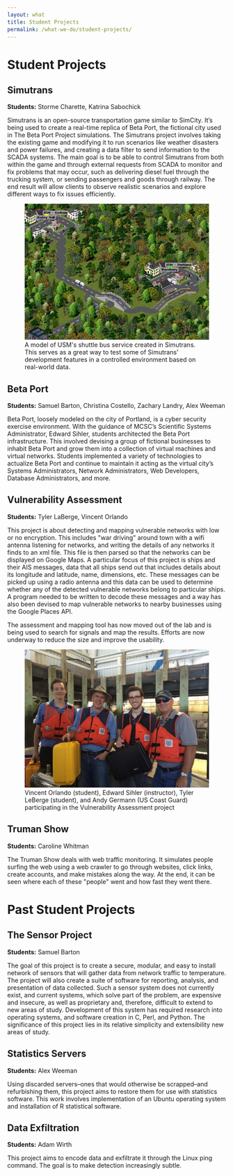 ```yaml
---
layout: what
title: Student Projects
permalink: /what-we-do/student-projects/
---
```

<h1>Student Projects</h1>

<h2>Simutrans</h2>

<p><strong>Students:</strong> Storme Charette, Katrina Sabochick</p>

<p>Simutrans is an open-source transportation game similar to SimCity. It’s being used to create a real-time replica of Beta Port, the fictional city used in The Beta Port Project simulations. The Simutrans project involves taking the existing game and modifying it to run scenarios like weather disasters and power failures, and creating a data filter to send information to the SCADA systems. The main goal is to be able to control Simutrans from both within the game and through external requests from SCADA to monitor and fix problems that may occur, such as delivering diesel fuel through the trucking system, or sending passengers and goods through railway. The end result will allow clients to observe realistic scenarios and explore different ways to fix issues efficiently.</p>
<figure>
<img src="/img/usm-shuttlebus-simulation (1).png" alt="USM Shuttlebus simulation" width="500"><figcaption>A model of USM's shuttle bus service created in Simutrans. This serves as a great way to test some of Simutrans' development features in a controlled environment based on real-world data.</figcaption>
</figure>

<h2>Beta Port</h2>

<p><strong>Students:</strong> Samuel Barton, Christina Costello, Zachary Landry, Alex Weeman</p>

<p>Beta Port, loosely modeled on the city of Portland, is a cyber security exercise environment. With the guidance of MCSC’s Scientific Systems Administrator, Edward Sihler, students architected the Beta Port infrastructure. This involved devising a group of fictional businesses to inhabit Beta Port and grow them into a collection of virtual machines and virtual networks. Students implemented a variety of technologies to actualize Beta Port and continue to maintain it acting as the virtual city’s Systems Administrators, Network Administrators, Web Developers, Database Administrators, and more. </p>

<h2>Vulnerability Assessment</h2>

<p><strong>Students:</strong> Tyler LaBerge, Vincent Orlando</p>

<p>This project is about detecting and mapping vulnerable networks with low or no encryption. This includes "war driving" around town with a wifi antenna listening for networks, and writing the details of any networks it finds to an xml file. This file is then parsed so that the networks can be displayed on Google Maps. A particular focus of this project is ships and their AIS messages, data that all ships send out that includes details about its longitude and latitude, name, dimensions, etc. These messages can be picked up using a radio antenna and this data can be used to determine whether any of the detected vulnerable networks belong to particular ships. A program needed to be written to decode these messages and a way has also been devised to map vulnerable networks to nearby businesses using the Google Places API.</p>
<p>The assessment and mapping tool has now moved out of the lab and is
being used to search for signals and map the results. Efforts are now
underway to reduce the size and improve the usability.</p>

<figure>
<img src="/img/vulnerability-assessment.jpg" alt="Vulnerability Assessment participants" width="500"><figcaption>Vincent Orlando (student), Edward Sihler (instructor), Tyler LeBerge (student), and Andy Germann (US Coast Guard) participating in the Vulnerability Assessment project</figcaption>
</figure>

<h2>Truman Show</h2>

<p><strong>Students:</strong> Caroline Whitman</p>

<p>The Truman Show deals with web traffic monitoring. It simulates people surfing the web using a web crawler to go through websites, click links, create accounts, and make mistakes along the way. At the end, it can be seen where each of these "people" went and how fast they went there.</p>

<h1>Past Student Projects</h1>

<h2>The Sensor Project </h2>

<p><strong>Students:</strong> Samuel Barton</p>

<p>The goal of this project is to create a secure, modular, and easy to install network of sensors that will gather data from network traffic to temperature. The project will also create a suite of software for reporting, analysis, and presentation of data collected. Such a sensor system does not currently exist, and current systems, which solve part of the problem, are expensive and insecure, as well as proprietary and, therefore, difficult to extend to new areas of study. Development of this system has required research into operating systems, and software creation in C, Perl, and Python. The significance of this project lies in its relative simplicity and extensibility new areas of study. </p>

<h2>Statistics Servers</h2>

<p><strong>Students:</strong> Alex Weeman</p>

<p>Using discarded servers–ones that would otherwise be scrapped–and refurbishing them, this project aims to restore them for use with statistics software. This work involves implementation of an Ubuntu operating system and installation of R statistical software.</p>

<h2>Data Exfiltration</h2>

<p><strong>Students:</strong> Adam Wirth</p>

<p>This project aims to encode data and exfiltrate it through the Linux ping command. The goal is to make detection increasingly subtle.</p>

